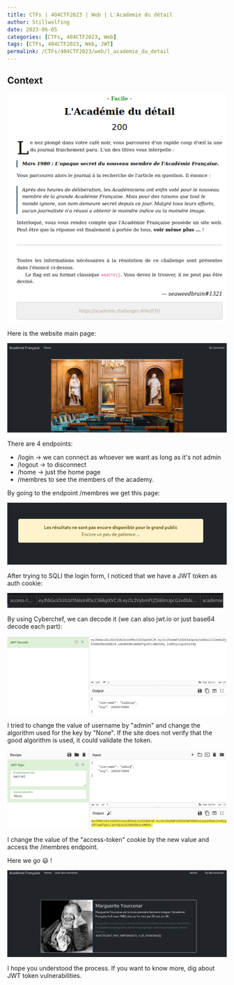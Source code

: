 ```yaml
---
title: CTFs | 404CTF2023 | Web | L'Academie du détail
author: Stillwolfing
date: 2023-06-05
categories: [CTFs, 404CTF2023, Web]
tags: [CTFs, 404CTF2023, Web, JWT]
permalink: /CTFs/404CTF2023/web/l_academie_du_detail
---
```


## Context

![context](/assets/img/CTFs/404CTF2023/web/l_academie_du_detail/context.png)

Here is the website main page:

![home](/assets/img/CTFs/404CTF2023/web/l_academie_du_detail/home.png)

There are 4 endpoints:
- /login -> we can connect as whoever we want as long as it's not admin
- /logout -> to disconnect
- /home -> just the home page
- /membres to see the members of the academy.

By going to the endpoint /membres we get this page:

![membres](/assets/img/CTFs/404CTF2023/web/l_academie_du_detail/membres.png)


After trying to SQLI the login form, I noticed that we have a JWT token as auth cookie:

![cookie](/assets/img/CTFs/404CTF2023/web/l_academie_du_detail/cookie.png)

By using Cyberchef, we can decode it (we can also jwt.io or just base64 decode each part):

![cyberchef_decode](/assets/img/CTFs/404CTF2023/web/l_academie_du_detail/cyberchef_decode.png)

I tried to change the value of username by "admin" and change the algorithm used for the key by "None". If the site does not verify that the good algorithm is used, it could validate the token.

![cyberchef_encode](/assets/img/CTFs/404CTF2023/web/l_academie_du_detail/cyberchef_encode.png)

I change the value of the "access-token" cookie by the new value and access the /membres endpoint.

Here we go 😃 !

![flag](/assets/img/CTFs/404CTF2023/web/l_academie_du_detail/flag.png)

I hope you understood the process. If you want to know more, dig about JWT token vulnerabilities.


